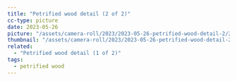 ```yaml
---
title: "Petrified wood detail (2 of 2)"
cc-type: picture
date: 2023-05-26
picture: "/assets/camera-roll/2023/2023-05-26-petrified-wood-detail-2/20230526_061116731_iOS.jpg"
thumbnail: "/assets/camera-roll/2023/2023-05-26-petrified-wood-detail-2/20230526_061116731_iOS-thumbnail.jpg"
related:
  - "Petrified wood detail (1 of 2)"
tags:
  - petrified wood
---
```

